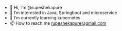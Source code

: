 - 👋 Hi, I’m @rupeshekapure
- 👀 I’m interested in Java, Springboot and microservice
- 🌱 I’m currently learning kubernetes
- 📫 How to reach me rupeshekapure@gmail.com

<!---
rupeshekapure/rupeshekapure is a ✨ special ✨ repository because its `README.md` (this file) appears on your GitHub profile.
You can click the Preview link to take a look at your changes.
--->
